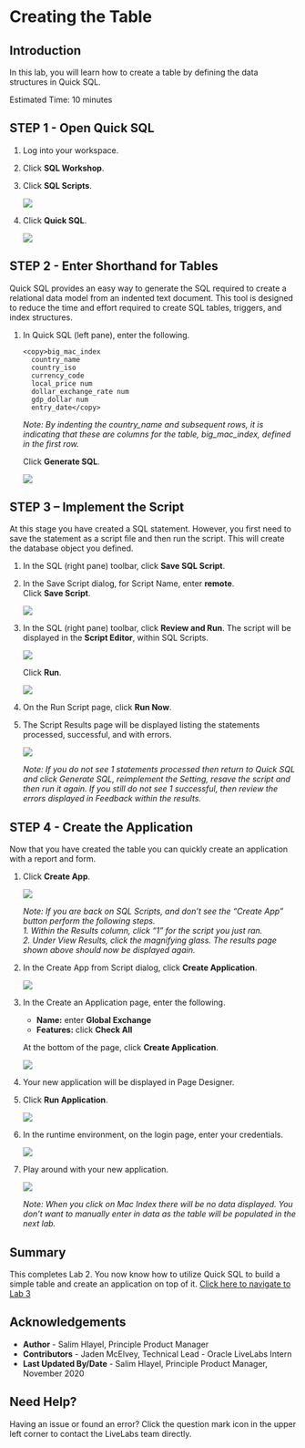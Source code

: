 # Creating the Table

## Introduction

In this lab, you will learn how to create a table by defining the data structures in Quick SQL.

Estimated Time: 10 minutes

## **STEP 1** - Open Quick SQL
1. Log into your workspace.
2. Click **SQL Workshop**.
3. Click **SQL Scripts**.

    ![](images/go-sql-scripts.png " ")

4. Click **Quick SQL**.

    ![](images/go-quick-sql.png " ")

## **STEP 2** - Enter Shorthand for Tables
Quick SQL provides an easy way to generate the SQL required to create a relational data model from an indented text document. This tool is designed to reduce the time and effort required to create SQL tables, triggers, and index structures.

1. In Quick SQL (left pane), enter the following.

    ```
    <copy>big_mac_index  
      country_name  
      country_iso
      currency_code
      local_price num
      dollar_exchange_rate num
      gdp_dollar num
      entry_date</copy>
    ```

    *Note: By indenting the country\_name and subsequent rows, it is indicating that these are columns for the table, big\_mac\_index, defined in the first row.*

    Click **Generate SQL**.

    ![](images/enter-table.png " ")

## **STEP 3** – Implement the Script
At this stage you have created a SQL statement. However, you first need to save the statement as a script file and then run the script. This will create the database object you defined.

1. In the SQL (right pane) toolbar, click **Save SQL Script**.
2. In the Save Script dialog, for Script Name, enter **remote**.   
    Click **Save Script**.

    ![](images/save-script.png " ")

3. In the SQL (right pane) toolbar, click **Review and Run**. The script will be displayed in the **Script Editor**, within SQL Scripts.

    ![](images/review-script.png " ")

    Click **Run**.

    ![](images/run-script.png " ")

4. On the Run Script page, click **Run Now**.  
5. The Script Results page will be displayed listing the statements processed, successful, and with errors.

    ![](images/results.png " ")

    *Note: If you do not see 1 statements processed then return to Quick SQL and click Generate SQL, reimplement the Setting, resave the script and then run it again. If you still do not see 1 successful, then review the errors displayed in Feedback within the results.*

## **STEP 4** - Create the Application
Now that you have created the table you can quickly create an application with a report and form.

1. Click **Create App**.

    ![](images/go-create-app.png " ")

    *Note: If you are back on SQL Scripts, and don’t see the “Create App” button perform the following steps.*   
    *1. Within the Results column, click “1” for the script you just ran.*  
    *2. Under View Results, click the magnifying glass.*
    *The results page shown above should now be displayed again.*

2. In the Create App from Script dialog, click **Create Application**.

    ![](images/create-application.png " ")

3. In the Create an Application page, enter the following.
    - **Name:** enter **Global Exchange**
    - **Features:** click **Check All**

    At the bottom of the page, click **Create Application**.

    ![](images/set-create-app.png " ")

4. Your new application will be displayed in Page Designer.
5. Click **Run Application**.

    ![](images/run-app.png " ")

6. In the runtime environment, on the login page, enter your credentials.

    ![](images/login.png " ")

7. Play around with your new application.

    ![](images/runtime-app.png " ")

    *Note: When you click on Mac Index there will be no data displayed. You don't want to manually enter in data as the table will be populated in the next lab.*

## **Summary**
This completes Lab 2. You now know how to utilize Quick SQL to build a simple table and create an application on top of it. [Click here to navigate to Lab 3](?lab=lab-3-populating-table)

## **Acknowledgements**

 - **Author** -  Salim Hlayel, Principle Product Manager
 - **Contributors** - Jaden McElvey, Technical Lead - Oracle LiveLabs Intern
 - **Last Updated By/Date** - Salim Hlayel, Principle Product Manager, November 2020

## Need Help?  
Having an issue or found an error?  Click the question mark icon in the upper left corner to contact the LiveLabs team directly.
